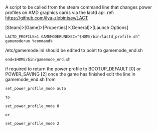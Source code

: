 A script to be called from the steam command line that changes power profiles on AMD graphics cards via the lactd api. ref: https://github.com/ilya-zlobintsev/LACT

[Steam]>[Game]>[Properties]>[General]>[Launch Options]

```
LACTD_PROFILE=1 GAMEMODERUNEXEC="$HOME/bin/lactd_profile.sh" gamemoderun %command%
```

/etc/gamemode.ini should be edited to point to gamemode_end.sh

```
end=$HOME/bin/gamemode_end.sh
```

if required to return the power profile to BOOTUP_DEFAULT [0] or POWER_SAVING [2] once the game has finished edit the line in gamemode_end.sh from

```
set_power_profile_mode auto
```
    to
```
set_power_profile_mode 0
```
    or
```
set_power_profile_mode 2
```
